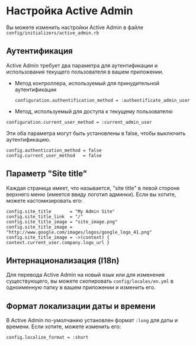 # Настройка  Active Admin

Вы можете изменить настройки Active Admin в файле ```config/initializers/active_admin.rb```

## Аутентификация

Active Admin требует два параметра для аутентификации и использования текущего пользователя в вашем приложении.

* Метод контроллера, используемый для принудительной аутентификации

	```configuration.authentification_method = :authentificate_admin_user```

* Метод, используемый для доступа к текущему пользователю

```configuration.current_user_method = :current_admin_user```

Эти оба параметра могут быть установлены в false, чтобы выключить аутентификацию.

```
config.authentication_method = false
config.current_user_method   = false
```

## Параметр "Site title"

Каждая страница имеет, что называется, "site title" в левой стороне верхнего меню (имеется ввиду логотип админки). Если вы хотите,  можете кастомизировать его:

```
config.site_title       = "My Admin Site"
config.site_title_link  = "/"
config.site_title_image = "site_image.png"
config.site_title_image = "http://www.google.com/images/logos/google_logo_41.png"
config.site_title_image = ->(context) { context.current_user.company.logo_url }
```

## Интернационализация (I18n)

Для перевода Active Admin на новый язык или для изменения существующего, вы можете скопировать ```config/locales/en.yml```  в одноименную папку в вашем приложении и изменить его.

## Формат локализации даты и времени

В Active Admin по-умолчанию установлен формат ```:long``` для даты и времени. Если хотите, можете изменить его:

```
config.localize_format = :short
```
